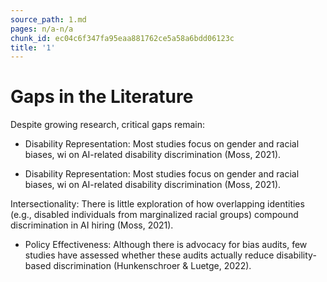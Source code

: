 ```yaml
---
source_path: 1.md
pages: n/a-n/a
chunk_id: ec04c6f347fa95eaa881762ce5a58a6bdd06123c
title: '1'
---
```

# Gaps in the Literature

Despite growing research, critical gaps remain:

- Disability Representation: Most studies focus on gender and racial biases, wi on AI-related disability discrimination (Moss, 2021).

- Disability Representation: Most studies focus on gender and racial biases, wi on AI-related disability discrimination (Moss, 2021).

Intersectionality: There is little exploration of how overlapping identities (e.g., disabled individuals from marginalized racial groups) compound discrimination in AI hiring (Moss, 2021).

- Policy Effectiveness: Although there is advocacy for bias audits, few studies have assessed whether these audits actually reduce disability-based discrimination (Hunkenschroer & Luetge, 2022).
